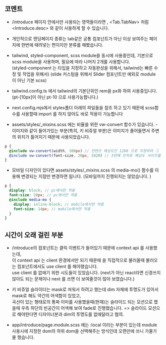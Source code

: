 ## 코멘트
- /introduce 페이지 안에서만 사용되는 영역들이라면 <Tab>, <Tab.TabNav> 처럼 <Introduce.desc> 와 같이 사용하게 할 수 있습니다.

- 개인적으로 랜딩페이지 종류는 tab같은 공통 컴포넌트가 아닌 이상 보여주는 페이지에 한번에 때려넣는 편이지만 분류를 해봤습니다. 

- tailwind, styled-component, scss module을 동시에 사용중인데, 기본으로 scss module을 사용하며, 필요에 따라 나머지 2개를 사용합니다. <br/>
(styled-component 는 타입을 지정하고 자동완성을 위해서, tailwind는 빠른 수정 및 작업을 위해서)
(slide 커스텀을 위해서 Slider 컴포넌트만 예외로 module 이 아닌 기본 scss)

- tailwind.config.ts 에서 tailwind의 기본단위인 rem을 px화 하여 사용중입니다. (pt-[10px]이 아닌 pt-10 으로 사용가능합니다.)

- next.config.mjs에서 styles폴더 아래의 파일들을 참조 하고 있기 때문에 scss함수를 사용할때 import 를 하지 않아도 바로 적용이 가능합니다

- assets/styles/_mixins.scss 에는 비율을 위한 vw-convert 함수가 있습니다.
-이미지와 같이 들어가있는 부분(특히, 키 비쥬얼 부분)은 이미지가 줄어들면서 주변의 위치가 틀어지기 때문에 사용되었습니다. 
```scss
p {
  @include vw-convert(width, 100px) // 컨텐츠 해상도인 1280 으로 지정하여 그 이하면 vw로 환산되어 비율로 width값이 변환됨. 
  @include vw-convert(font-size, 20px, 1920) // 3번째 인자로 해상도 사이즈를 전달하면 그 해상도 기준(이하)일때 vw 로 변환됨.
}
```
- 모바일 디자인이 있다면 assets/styles/_mixins.scss 의 media-mo() 함수를 이용해 변경되는 지점만 변경하면 됩니다. (모바일까지 진행되지는 않았습니다. )
```scss
p {
  display: block; // pc에서만 적용
  font-size: 20px; // pc에서만 적용
  @include media-mo {
    display: inline-block; // mobile에서만 적용
    font-size: 14px; // mobile에서만 적용
  }
}
```



## 시간이 오래 걸린 부분
- /introduce의 <Tab> 컴포넌트는 클릭 이벤트가 들어있기 때문에 context api 를 사용했는데, <br/>
이 context api 는 client 환경에서만 되기 때문에 <Tab>을 직접적으로 불러올때 불러오는 컴포넌트에서도 use client 를 해야했습니다. <br/>
use client 를 없애기 위한 시도들이 있었습니다. 
(next가 아닌 react라면 신경쓰지 않아도 되는 문제이나 next 를 쓰면 더 보여줄것이 많아 보였습니다.)

- 키 비쥬얼 슬라이더는 mask로 씌워서 하려고 했는데 dim 자체에 투명도가 있어서 mask로 해도 약간의 어색함이 있었고, <br/> 곡선이 있는 형태로의 통짜 이미를 사용했을때(현재)는 슬라이드 되는 모션으로 했을때 우측 하단의 빈공간이 어색해 보여 fade로 진행했습니다. 
=> 슬라이드 모션으로 해야한다면 디자이너분과 dim의 투명도를 없애달라고 협의.

- app/introduce/page.module.scss 에는 :local 이라는 부분이 있는데 module 사용시에 지정한 dom의 하위 dom을 선택해주는 방식인데 오랜만에 쓰니 가물가물 했습니다. 

